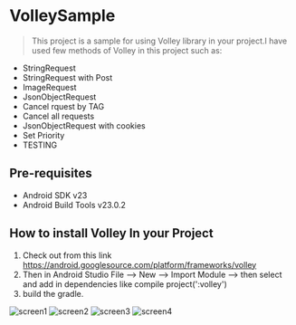 VolleySample
===================================

>This project is a sample for using Volley library in your project.I have used few methods of Volley in this project such as:

- StringRequest
- StringRequest with Post
- ImageRequest
- JsonObjectRequest
- Cancel rquest by TAG
- Cancel all requests
- JsonObjectRequest with cookies
- Set Priority
- TESTING 




Pre-requisites
--------------

- Android SDK v23
- Android Build Tools v23.0.2


How to install Volley In your Project
--------------
1. Check out from this link https://android.googlesource.com/platform/frameworks/volley
2. Then in Android Studio File --> New --> Import Module --> then select and add in dependencies like compile project(':volley')
3. build the gradle.




![screen1](https://cloud.githubusercontent.com/assets/7554816/13218874/652a9d16-d992-11e5-8f15-bbb6f6057619.png)
![screen2](https://cloud.githubusercontent.com/assets/7554816/13218877/658b206e-d992-11e5-91e0-4be607598d50.png)
![screen3](https://cloud.githubusercontent.com/assets/7554816/13218875/6582680c-d992-11e5-9b2f-5704207ba50d.png)
![screen4](https://cloud.githubusercontent.com/assets/7554816/13218876/6588995c-d992-11e5-82d1-4b3d542aa8a0.png)
